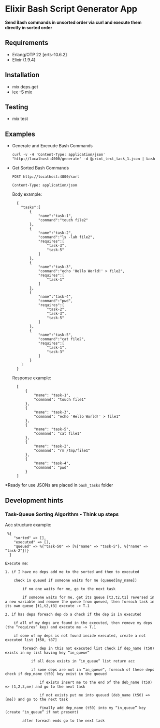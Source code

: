 # Elixir Bash Script Generator App

**Send Bash commands in unsorted order via curl and execute them directly in sorted order**

## Requirements
- Erlang/OTP 22 [erts-10.6.2]
- Elixir (1.9.4)

## Installation

- mix deps.get
- iex -S mix

## Testing

- mix test

## Examples
-  Generate and Execude Bash Commands

    `curl -v -H 'Content-Type: application/json' "http://localhost:4000/generate" -d @print_text_task_1.json | bash`
    
- Get Sorted Bash Commands

    `POST http://localhost:4000/sort`
    
    `Content-Type: application/json`
    
    Body example:
    
        {
          "tasks":[
              {
                  "name":"task-1",
                  "command":"touch file2"
              },
              {
                  "name":"task-2",
                  "command":"ls -lah file2",
                  "requires":[
                      "task-3",
                      "task-5"
                  ]
              },
              {
                  "name":"task-3",
                  "command":"echo 'Hello World!' > file2",
                  "requires":[
                      "task-1"
                  ]
              },
              {
                  "name":"task-4",
                  "command":"pwd",
                  "requires":[
                      "task-2",
                      "task-3",
                      "task-5"
                  ]
              },
              {
                  "name":"task-5",
                  "command":"cat file2",
                  "requires":[
                      "task-1",
                      "task-3"
                  ]
              }
          ]
        }
        
    Response example:
    
        [
            {
                "name": "task-1",
                "command": "touch file1"
            },
            {
                "name": "task-3",
                "command": "echo 'Hello World!' > file1"
            },
            {
                "name": "task-5",
                "command": "cat file1"
            },
            {
                "name": "task-2",
                "command": "rm /tmp/file1"
            },
            {
                "name": "task-4",
                "command": "pwd"
            }
        ]
        
 *Ready for use JSONs are placed in `bash_tasks` folder
        
## Development hints

### Task-Queue Sorting Algorithm - Think up steps

Acc structure example:

     %{
        "sorted" => [], 
        "executed" => [], 
        "queued" => %{"task-50" => [%{"name" => "task-5"}, %{"name" => "task-2"}]}
      }

    Execute me:

    1. if I have no deps add me to the sorted and then to executed
    
        check in queued if someone waits for me (queued[my_name])
        
            if no one waits for me, go to the next task
            
            if someone waits for me, get its queue [t3,t2,t1] reversed in a new variable and remove the queue from queued, then foreach task in its own queue [t1,t2,t3] execute -> T.1
		
    2. if has deps foreach dep do a check if the dep is in executed
    
        if all of my deps are found in the executed, then remove my deps (the “requires” key) and execute me -> T.1
        
        if some of my deps is not found inside executed, create a not executed list [t50, t87]
        
            foreach dep in this not executed list check if dep_name (t50) exists in my list having key “in_queue”
            
                if all deps exists in “in_queue” list return acc
                
                if some deps are not in “in_queue”, foreach of these deps check if dep_name (t50) key exist in the queued
                
                    if exists insert me to the end of the deb_name (t50) => [1,2,3,me] and go to the next task
                    
                    if not exists put me into queued (deb_name (t50) => [me]) and go to the next task
                    
                    finally add dep_name (t50) into my “in_queue” key (create “in_queue” if not present)
                    
            after foreach ends go to the next task
